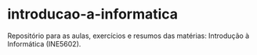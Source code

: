 # introducao-a-informatica
Repositório para as aulas, exercícios e resumos das matérias:  Introdução à Informática (INE5602).
